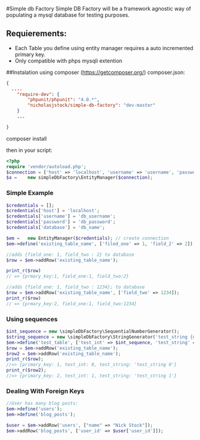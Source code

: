 #Simple db Factory
Simple DB Factory will be a framework agnostic way of populating a mysql database for testing purposes.

## Requierements:
- Each Table you define using entity manager requires a auto incremented primary key.
- Only compatible with phps mysqli extention

##Instalation
using composer (https://getcomposer.org/)
composer.json:
```json
{
  ....
    "require-dev": {
        "phpunit/phpunit": "4.0.*",
        "nicholasjstock/simple-db-factory": "dev-master"
    }
    ...

}

```
composer install

then in your script:

```php
<?php
require 'vendor/autoload.php';
$connection = ['host' => 'localhost', 'username' => 'username', 'password' => 'password', 'database' => 'db_name'];
$a = 	new simpleDbFactory\EntityManager($connection);

```
### Simple Example
```php
$credentials = [];
$credentials['host'] = 'localhost';
$credentials['username'] = 'db_username';
$credentials['password'] = 'db_password';
$credentials['database'] = 'db_name';

$em = 	new EntityManager($credentials); // create connection
$em->define('existing_table_name', ['filed_one' => 1, 'field_2' => 2]);

//adds {field_one: 1, field_two : 2} to database
$row = $em->addRow('existing_table_name');

print_r($row)  
// => {prmary_key:1, field_one:1, field_two:2}

//adds {field_one: 1, field_two : 1234}; to database
$row = $em->addRow('existing_table_name', ['field_two' => 1234]);
print_r($row)  
// => {prmary_key:2, field_one:1, field_two:1234}
```
### Using sequences
```php
$int_sequence = new \simpleDbFactory\SequentialNumberGenerator();
$string_sequence = new \simpleDbFactory\StringGenerator('test_string {n}');
$em->define('test_table', ['test_int' => $int_sequence, 'test_string' => $string_sequence]);
$row = $em->addRow('existing_table_name');
$row2 = $em->addRow('existing_table_name');
print_r($row);
//=> {primary_key: 1, test_int: 0, test_string: 'test_string 0'}
print_r($row2);  
//=> {primary_key: 2, test_int: 1, test_string: 'test_string 1'}
```
### Dealing With Foreign Keys
```php
//User has many blog posts:
$em->define('users');
$em->define('blog_posts');

$user = $em->addRow('users', ["name" => "Nick Stock"]);
$em->addRow('blog_posts', ['user_id' => $user['user_id']]);

```
